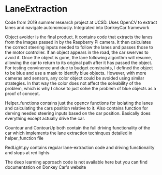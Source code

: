 # LaneExtraction
Code from 2019 summer research project at UCSD. Uses OpenCV to extract lanes and navigate autonomously. Integrated into DonkeyCar framework

Object avoider is the final product. It contains code that extracts the lanes from the images passed in by the Raspberry Pi camera. It then calculates the correct steering inputs needed to follow the lanes and passes those to the motor controller. If an object appears in the road, the car swerves to avoid it. Once the object is gone, the lane following algorithm will resume, allowing the car to return to its original path after it has passed the object. For testing convinence and due to budget constraints, I defined the object to be blue and use a mask to identify blue objects. However, with more cameras and sensors, any color object could be avoided using similar strategies. In that way the color does not affect the solvability of the problem, which is why I chose to just solve the problem of blue objects as a proof of concept.

Helper_functions contains just the opencv functions for isolating the lanes and calculating the cars position relative to it. Also contains function for derving needed steering inputs based on the car position. Basically does everything except actually drive the car.

Countour and ContourUp both contain the full driving functionality of the car which implements the lane extraction techinques detailed in helper_function file

RedLight.py contains regular lane-extraction code and driving functionality and stops at red lights

The deep learning approach code is not available here but you can find documentation on Donkey Car's website
